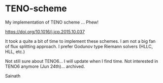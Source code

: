 # TENO-scheme
My implementation of TENO scheme ... Phew!

https://doi.org/10.1016/j.jcp.2015.10.037

It took a quite a bit of time to implement these schemes. I am not a big fan of flux splitting approach. I prefer Godunov type Riemann solvers (HLLC, HLL, etc.)

Not still sure about TENO6... I will update when I find time. Not interested in TENO6 anymore (Jun 24th)... archived.

Sainath
